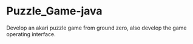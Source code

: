 # Puzzle_Game-java
Develop an akari puzzle game from ground zero, also develop the game operating interface.
